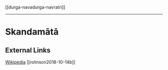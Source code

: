 [[durga-navadurga-navratri]]

---

# Skandamātā

## External Links
[Wikipedia](https://en.wikipedia.org/wiki/Skandamata)
[[rolinson2018-10-14b]]